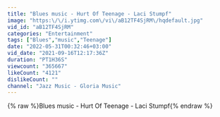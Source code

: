 ```yaml
---
title: "Blues music - Hurt Of Teenage - Laci Stumpf"
image: "https:\/\/i.ytimg.com\/vi\/aB12TF4SjRM\/hqdefault.jpg"
vid_id: "aB12TF4SjRM"
categories: "Entertainment"
tags: ["Blues","music","Teenage"]
date: "2022-05-31T00:32:46+03:00"
vid_date: "2021-09-16T12:17:36Z"
duration: "PT1H36S"
viewcount: "365667"
likeCount: "4121"
dislikeCount: ""
channel: "Jazz Music - Gloria Music"
---
```

{% raw %}Blues music - Hurt Of Teenage - Laci Stumpf{% endraw %}
